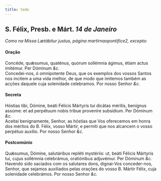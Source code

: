 ```yaml
---
title: todo
---
```

<h2 class="text-center">S. Félix, Presb. e Márt. <em>14 de Janeiro</em></h2>

<em>Como na Missa Lætábitur justus, página martirnaopontifice2, excepto:</em>

<h4 class="text-center">Oração</h4>
<div class="container-fluid">
<div class="row">
<div class="dropcap text-justify">
Concéde, quǽsumus, quaténus, quorum sollémnia ágimus, étiam actus imitémur. Per Dóminum <em>&c.</em>
</div>
<div class="dropcap text-justify">
Concedei-nos, ó omnipotente Deus, que os exemplos dos vossos Santos nos incitem a uma vida melhor, de que modo que imitemos também as acções daquele cuja solenidade celebramos. Por nosso Senhor <em>&c.</em>
</div>
</div>
</div>

<h4 class="text-center">Secreta</h4>
<div class="container-fluid">
<div class="row">
<div class="dropcap text-justify">
Hóstias tibi, Dómine, beáti Félicis Mártyris tui dicátas méritis, benígnus assúme: et ad perpétuum nobis tríbue proveníre subsídium. Per Dóminum <em>&c.</em>
</div>
<div class="dropcap text-justify">
Aceitai benignamente, Senhor, as hóstias que Vos oferecemos em honra dos méritos do B. Félix, vosso Mártir, e permiti que nos alcancem o vosso perpétuo auxílio. Por nosso Senhor <em>&c.</em>
</div>
</div>
</div>

<h4 class="text-center">Postcomúnio</h4>
<div class="container-fluid">
<div class="row">
<div class="dropcap text-justify">
Quǽsumus, Dómine, salutáribus repléti mystériis: ut, beáti Félicis Mártyris tui, cujus sollémnia celebrámus, oratiónibus adjuvémur. Per Dóminum <em>&c.</em>
</div>
<div class="dropcap text-justify">
Havendo sido saciados com os salutares dons, dignai-Vos conceder-nos, Senhor, que sejamos auxiliados pelas orações do vosso B. Mártir Félix, cuja solenidade celebrámos. Por nosso Senhor <em>&c.</em>
</div>
</div>
</div>
